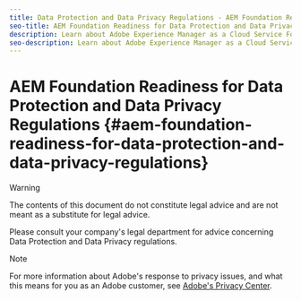 ```yaml
---
title: Data Protection and Data Privacy Regulations - AEM Foundation Readiness
seo-title: AEM Foundation Readiness for Data Protection and Data Privacy Regulations; such as GDPR, CCPA, etc
description: Learn about Adobe Experience Manager as a Cloud Service Foundation support for the various Data Protection and Data Privacy Regulations; including the EU General Data Protection Regulation (GDPR), the California Consumer Privacy Act and how to comply when implementing a new AEM as a Cloud Service project. 
seo-description: Learn about Adobe Experience Manager as a Cloud Service Foundation support for the various Data Protection and Data Privacy Regulations; including the EU General Data Protection Regulation (GDPR), the California Consumer Privacy Act and how to comply when implementing a new AEM as a Cloud Service project. 
---
```


# AEM Foundation Readiness for Data Protection and Data Privacy Regulations {#aem-foundation-readiness-for-data-protection-and-data-privacy-regulations}

>[!WARNING]
>
>The contents of this document do not constitute legal advice and are not meant as a substitute for legal advice. 
>
>Please consult your company's legal department for advice concerning Data Protection and Data Privacy regulations. 

>[!NOTE]
>
>For more information about Adobe's response to privacy issues, and what this means for you as an Adobe customer, see [Adobe's Privacy Center](https://www.adobe.com/privacy.html). 